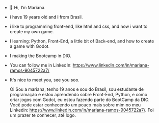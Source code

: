 - 👋 Hi, I’m Mariana.
- i have 19 years old and i from Brasil.
- i like to programming front-end, like html and css, and now i want to create my own game.
- I learning: Python, Front-End, a little bit of Back-end, and how to create a game with Godot.
- I making the Bootcamp in DIO.
- You can follow me in LinkedIn: https://www.linkedin.com/in/mariana-ramos-9045722a7/
- It's nice to meet you, see you soo.

  Oi Sou a mariana, tenho 19 anos e sou do Brasil, sou estudante de programação e estou aprendendo sobre Front-End, Python, e como criar jogos com Godot, eu estou fazendo parte do BootCamp da DIO.
  Você pode estar conhecendo um pouco mais sobre mim no meu Linkedin: https://www.linkedin.com/in/mariana-ramos-9045722a7/.
  Foi um prazer te conhecer, até logo.
  


<!---
Mari1921/Mari1921 is a ✨ special ✨ repository because its `README.md` (this file) appears on your GitHub profile.
You can click the Preview link to take a look at your changes.
--->
